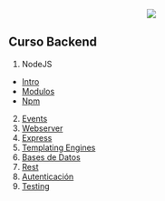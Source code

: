 <p align='center'>
    <img src='http://i.imgur.com/fapeAAP.png' </img>
</p>

## Curso Backend

1. NodeJS
 - [Intro](./01-01-intro)
 - [Modulos](./01-02-modulos)
 - [Npm](./01-03-npm)
2. [Events](./02-events)
3. [Webserver](./03-webserver)
4. [Express](./04-express)
5. [Templating Engines](./05-templateEngine)
6. [Bases de Datos](./06-bd)
7. [Rest](./07-rest)
8. [Autenticación](./08-autenticacion)
9. [Testing](09-testing)